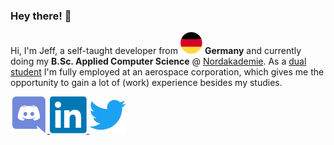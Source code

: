 ### Hey there! 🚀
  
Hi, I'm Jeff, a self-taught developer from <img src="/meta/images/germany.svg" /> <b>Germany</b> and currently doing my <b>B.Sc. Applied Computer Science</b> @ [Nordakademie](https://www.nordakademie.de/). As a [dual student](https://www.ue-germany.com/blog/en/what-does-dual-study-mean-in-practice/#:~:text=This%20combination%20of%20study%20program,and%20do%20an%20apprenticeship%20simultaneously.) I'm fully employed at an aerospace corporation, which gives me the opportunity to gain a lot of (work) experience besides my studies.

<a href="https://discord.com/users/165474051706454016/">
  <img alt="Jeff's Discord" src="/meta/images/discord.svg" />
</a>
<a href="https://linkedin.com/in/jeff-saupe-a4460a203/">
  <img alt="Jeff's LinkedIn" src="/meta/images/linkedin.svg" />
</a>
<a href="https://twitter.com/jeffsaupe/">
  <img alt="Jeff's Twitter" src="/meta/images/twitter.svg" />
</a>
